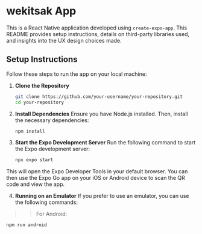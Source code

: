# wekitsak App

This is a React Native application developed using `create-expo-app`. This README provides setup instructions, details on third-party libraries used, and insights into the UX design choices made.

## Setup Instructions

Follow these steps to run the app on your local machine:

1. **Clone the Repository**

   ```bash
   git clone https://github.com/your-username/your-repository.git
   cd your-repository
2. **Install Dependencies**
    Ensure you have Node.js installed. Then, install the necessary dependencies:
   ```bash
   npm install

3. **Start the Expo Development Server**
   Run the following command to start the Expo development server:
   ```bash
   npx expo start

This will open the Expo Developer Tools in your default browser. You can then use the Expo Go app on your iOS or Android device to scan the QR code and view the app.

4. **Running on an Emulator**
   If you prefer to use an emulator, you can use the following commands:
>> For Android:
   ```bash
   npm run android


